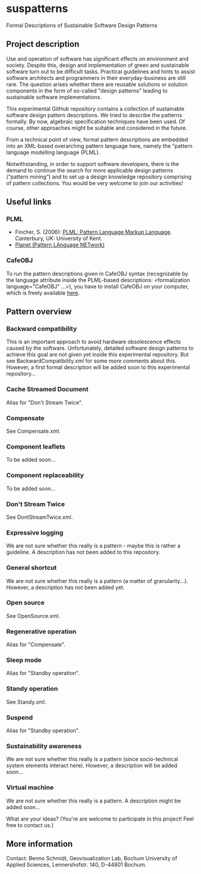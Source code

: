 # suspatterns
Formal Descriptions of Sustainable Software Design Patterns

## Project description
Use and operation of software has significant effects on environment and society. Despite this, design and implementation of 
green and sustainable software turn out to be difficult tasks. Practical guidelines and hints to assist software architects and 
programmers in their everyday-business are still rare. The question arises whether there are reusable solutions or solution 
components in the form of so-called "design patterns" leading to sustainable software implementations. 

This experimental GitHub repository contains a collection of sustainable software design pattern descriptions. We tried to 
describe the patterns formally. By now, algebraic specification techniques have been used. Of course, other approaches might be 
suitable and considered in the future.    

From a technical point of view, formal pattern descriptions are embedded into an XML-based overarching pattern language here, 
namely the "pattern language modelling language (PLML). 

Notwithstanding, in order to support software developers, there is the demand to continue the search for more applicable design 
patterns (“pattern mining”) and to set up a design knowledge repository comprising of pattern collections. You would be very 
welcome to join our activities!

## Useful links
### PLML
* Fincher, S. (2006): [PLML: Pattern Language Markup Language](https://www.cs.kent.ac.uk/people/staff/saf/patterns/plml.html). Canterbury, UK: University of Kent. 
* [Planet (Pattern LAnguage NETwork)](https://patternlanguagenetwork.wordpress.com)

### CafeOBJ
To run the pattern descriptions given in CafeOBJ syntax (recognizable by the language attribute inside the PLML-based 
descriptions: <formalization language="CafeOBJ" ...>), you have to install CafeOBJ on your computer, which is freely available 
[here](https://cafeobj.org/).

## Pattern overview
### Backward compatibility
This is an important approach to avoid hardware obsolescence effects caused by the software. Unfortunately, detailed software 
design patterns to achieve this goal are not given yet inside this experimental repository. But see BackwardCompatibility.xml
for some more comments about this. However, a first formal description will be added soon to this experimental repository...
### Cache Streamed Document
Alias for "Don't Stream Twice".
### Compensate
See Compensate.xml.
### Component leaflets
To be added soon...
### Component replaceability
To be added soon...
### Don't Stream Twice
See DontStreamTwice.xml.
### Expressive logging
We are not sure whether this really is a pattern - maybe this is rather a guideline. A description has not been added to this 
repository.
### General shortcut
We are not sure whether this really is a pattern (a matter of granularity...). However, a description has not been added yet.
### Open source
See OpenSource.xml.
### Regenerative operation
Alias for "Compensate".
### Sleep mode
Alias for "Standby operation".
### Standy operation
See Standy.xml.
### Suspend
Alias for "Standby operation".
### Sustainability awareness
We are not sure whether this really is a pattern (since socio-technical system elements interact here). However, a description 
will be added soon...
### Virtual machine
We are not sure whether this really is a pattern. A description might be added soon...
 
What are your ideas? (You're are welcome to participate in this project! Feel free to contact us.)
 
## More information
Contact: Benno Schmidt, Geovisualization Lab, Bochum University of Applied Sciences, Lennershofstr. 140, D-44801 Bochum.
